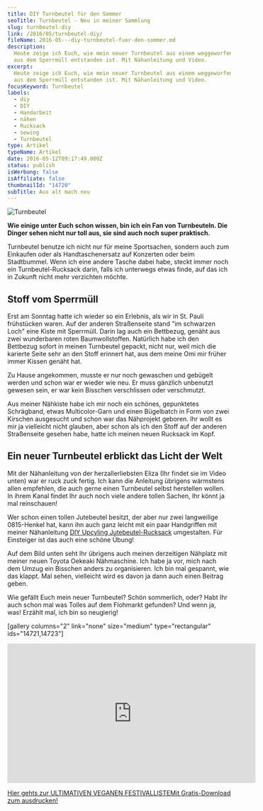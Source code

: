 ```yaml
---
title: DIY Turnbeutel für den Sommer
seoTitle: Turnbeutel - Neu in meiner Sammlung
slug: turnbeutel-diy
link: /2016/05/turnbeutel-diy/
fileName: 2016-05---diy-turnbeutel-fuer-den-sommer.md
description:
  Heute zeige ich Euch, wie mein neuer Turnbeutel aus einem weggeworfenen Stoff
  aus dem Sperrmüll entstanden ist. Mit Nähanleitung und Video.
excerpt:
  Heute zeige ich Euch, wie mein neuer Turnbeutel aus einem weggeworfenen Stoff
  aus dem Sperrmüll entstanden ist. Mit Nähanleitung und Video.
focusKeyword: Turnbeutel
labels:
  - diy
  - DIY
  - Handarbeit
  - nähen
  - Rucksack
  - sewing
  - Turnbeutel
type: Artikel
typeName: Artikel
date: 2016-05-12T09:17:49.000Z
status: publish
isWerbung: false
isAffiliate: false
thumbnailId: "14720"
subTitle: Aus alt mach neu
---
```


![Turnbeutel](http://cardamonchai.com/wp-content/uploads/2016/05/26332007734_abb994932c_z-640x640.jpg "Mein neuer Turnbeutel")

<strong>Wie einige unter Euch schon wissen, bin ich ein Fan von Turnbeuteln. Die
Dinger sehen nicht nur toll aus, sie sind auch noch super praktisch. </strong>

Turnbeutel benutze ich nicht nur für meine Sportsachen, sondern auch zum
Einkaufen oder als Handtaschenersatz auf Konzerten oder beim Stadtbummel. Wenn
ich eine andere Tasche dabei habe, steckt immer noch ein
Turnbeutel-Rucksack darin, falls ich unterwegs etwas finde, auf das ich in
Zukunft nicht mehr verzichten möchte.

## Stoff vom Sperrmüll

Erst am Sonntag hatte ich wieder so ein Erlebnis, als wir in St. Pauli
frühstücken waren. Auf der anderen Straßenseite stand "im schwarzen Loch" eine
Kiste mit Sperrmüll. Darin lag auch ein Bettbezug, genäht aus zwei wunderbaren
roten Baumwollstoffen. Natürlich habe ich den Bettbezug sofort in meinen
Turnbeutel gepackt, nicht nur, weil mich die karierte Seite sehr an den Stoff
erinnert hat, aus dem meine Omi mir früher immer Kissen genäht hat.

Zu Hause angekommen, musste er nur noch gewaschen und gebügelt werden und schon
war er wieder wie neu. Er muss gänzlich unbenutzt gewesen sein, er war kein
Bisschen verschlissen oder verschmutzt.

Aus meiner Nähkiste habe ich mir noch ein schönes, gepunktetes Schrägband, etwas
Multicolor-Garn und einen Bügelbatch in Form von zwei Kirschen ausgesucht und
schon war das Nähprojekt geboren. Ihr wollt es mir ja vielleicht nicht glauben,
aber schon als ich den Stoff auf der anderen Straßenseite gesehen habe, hatte
ich meinen neuen Rucksack im Kopf.

## Ein neuer Turnbeutel erblickt das Licht der Welt

Mit der Nähanleitung von der herzallerliebsten Eliza (Ihr findet sie im Video
unten) war er ruck zuck fertig. Ich kann die Anleitung übrigens wärmstens allen
empfehlen, die auch gerne einen Turnbeutel selbst herstellen wollen. In ihrem
Kanal findet Ihr auch noch viele andere tollen Sachen, Ihr könnt ja mal
reinschauen!

Wer schon einen tollen Jutebeutel besitzt, der aber nur zwei langweilige
0815-Henkel hat, kann ihn auch ganz leicht mit ein paar Handgriffen mit meiner
Nähanleitung
<a href="http://cardamonchai.com/2015/09/diy-upcycling-turnbeutel/">DIY Upcyling
Jutebeutel-Rucksack</a> umgestalten. Für Einsteiger ist das auch eine schöne
Übung!

Auf dem Bild unten seht Ihr übrigens auch meinen derzeitigen Nähplatz mit meiner
neuen Toyota Oekeaki Nähmaschine. Ich habe ja vor, mich nach dem Umzug ein
Bisschen anders zu organisieren. Ich bin mal gespannt, wie das klappt. Mal
sehen, vielleicht wird es davon ja dann auch einen Beitrag geben.

Wie gefällt Euch mein neuer Turnbeutel? Schön sommerlich, oder? Habt Ihr auch
schon mal was Tolles auf dem Flohmarkt gefunden? Und wenn ja, was! Erzählt mal,
ich bin so neugierig!

[gallery columns="2" link="none" size="medium" type="rectangular"
ids="14721,14723"]

<iframe src="https://www.youtube.com/embed/fvIMFC3esDM" width="560" height="315" frameborder="0" allowfullscreen="allowfullscreen"></iframe>

<a class="banner banner-green" href="/2015/03/die-ultimative-vegane-festivalliste"><span class="head">Hier
gehts zur ULTIMATIVEN VEGANEN FESTIVALLISTE</span><span class="text">Mit
Gratis-Download zum ausdrucken!</span></a>
